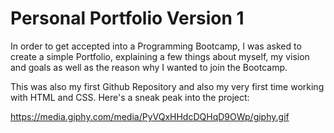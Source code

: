 # Personal Portfolio Version 1

In order to get accepted into a Programming Bootcamp, I was asked to create a simple Portfolio, explaining a few things about myself, my vision and goals as well as the reason why I wanted to join the Bootcamp. 

This was also my first Github Repository and also my very first time working with HTML and CSS. Here's a sneak peak into the project: 

https://media.giphy.com/media/PyVQxHHdcDQHqD9OWp/giphy.gif



